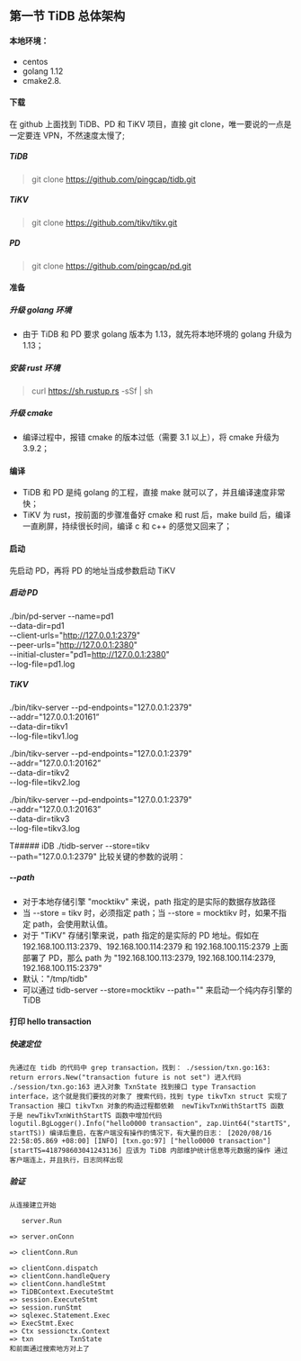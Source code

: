 ## 第一节 TiDB 总体架构



#### 本地环境：

* centos
* golang 1.12
* cmake2.8.

#### 下载

在 github 上面找到 TiDB、PD 和 TiKV 项目，直接 git clone，唯一要说的一点是一定要连 VPN，不然速度太慢了;

##### TiDB
> git clone https://github.com/pingcap/tidb.git
##### TiKV
> git clone https://github.com/tikv/tikv.git
##### PD
> git clone https://github.com/pingcap/pd.git

#### 准备
##### 升级 golang 环境
* 由于 TiDB 和 PD 要求 golang 版本为 1.13，就先将本地环境的 golang 升级为 1.13；
##### 安装 rust 环境
> curl https://sh.rustup.rs -sSf | sh
##### 升级 cmake
* 编译过程中，报错 cmake 的版本过低（需要 3.1 以上），将 cmake 升级为 3.9.2；

#### 编译 
* TiDB 和 PD 是纯 golang 的工程，直接 make 就可以了，并且编译速度非常快；
* TiKV 为 rust，按前面的步骤准备好 cmake 和 rust 后，make build 后，编译一直刷屏，持续很长时间，编译 c 和 c++ 的感觉又回来了；

#### 启动
先启动 PD，再将 PD 的地址当成参数启动 TiKV
##### 启动 PD
./bin/pd-server --name=pd1 \
                --data-dir=pd1 \
                --client-urls="http://127.0.0.1:2379" \
                --peer-urls="http://127.0.0.1:2380" \
                --initial-cluster="pd1=http://127.0.0.1:2380" \
                --log-file=pd1.log

##### TiKV
./bin/tikv-server --pd-endpoints="127.0.0.1:2379" \
                --addr="127.0.0.1:20161” \
                --data-dir=tikv1 \
                --log-file=tikv1.log

./bin/tikv-server --pd-endpoints="127.0.0.1:2379" \
                --addr="127.0.0.1:20162” \
                --data-dir=tikv2 \
                --log-file=tikv2.log

./bin/tikv-server --pd-endpoints="127.0.0.1:2379" \
                --addr="127.0.0.1:20163” \
                --data-dir=tikv3 \
                --log-file=tikv3.log

T##### iDB
./tidb-server --store=tikv \
                --path="127.0.0.1:2379"
比较关键的参数的说明：
##### --path
* 对于本地存储引擎 "mocktikv" 来说，path 指定的是实际的数据存放路径
* 当 --store = tikv 时，必须指定 path；当 --store = mocktikv 时，如果不指定 path，会使用默认值。
* 对于 "TiKV" 存储引擎来说，path 指定的是实际的 PD 地址。假如在 192.168.100.113:2379、192.168.100.114:2379 和 192.168.100.115:2379 上面部署了 PD，那么 path 为 "192.168.100.113:2379, 192.168.100.114:2379, 192.168.100.115:2379"
* 默认："/tmp/tidb"
* 可以通过 tidb-server --store=mocktikv --path="" 来启动一个纯内存引擎的 TiDB

#### 打印 hello transaction

##### 快速定位
`
先通过在 tidb 的代码中 grep transaction，找到：
./session/txn.go:163:           return errors.New("transaction future is not set")
进入代码 ./session/txn.go:163
进入对象 TxnState
找到接口 type Transaction interface，这个就是我们要找的对象了
搜索代码，找到 type tikvTxn struct 实现了 Transaction 接口
tikvTxn 对象的构造过程都依赖  newTikvTxnWithStartTS 函数
于是 newTikvTxnWithStartTS 函数中增加代码 
logutil.BgLogger().Info("hello0000 transaction", zap.Uint64("startTS", startTS))
编译后重启，在客户端没有操作的情况下，有大量的日志：
[2020/08/16 22:58:05.869 +08:00] [INFO] [txn.go:97] ["hello0000 transaction"] [startTS=418798603041243136]
应该为 TiDB 内部维护统计信息等元数据的操作
通过客户端连上，并且执行，日志同样出现
`

##### 验证
```
从连接建立开始

   server.Run 
   
=> server.onConn

=> clientConn.Run 

=> clientConn.dispatch
=> clientConn.handleQuery
=> clientConn.handleStmt
=> TiDBContext.ExecuteStmt
=> session.ExecuteStmt
=> session.runStmt
=> sqlexec.Statement.Exec
=> ExecStmt.Exec
=> Ctx sessionctx.Context
=> txn         TxnState
和前面通过搜索地方对上了
```
